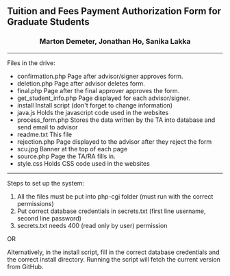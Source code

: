 ## Tuition and Fees Payment Authorization Form for Graduate Students
### <div style="text-align:center">Marton Demeter, Jonathan Ho, Sanika Lakka</div>

---

Files in the drive:
- confirmation.php		Page after advisor/signer approves form. 
- deletion.php			Page after advisor deletes form.
- final.php			Page after the final approver approves the form.
- get_student_info.php		Page displayed for each advisor/signer.
- install				Install script (don't forget to change information)
- java.js				Holds the javascript code used in the websites 
- process_form.php		Stores the data written by the TA into database and send email to advisor
- readme.txt			This file
- rejection.php			Page displayed to the advisor after they reject the form
- scu.jpg				Banner at the top of each page
- source.php			Page the TA/RA fills in. 
- style.css			Holds CSS code used in the websites

---

Steps to set up the system:

1. All the files must be put into php-cgi folder (must run with the correct permissions)
2. Put correct database credentials in secrets.txt (first line username, second line password)
3. secrets.txt needs 400 (read only by user) permission

OR

Alternatively, in the install script, fill in the correct database credentials and the correct install directory. Running the script will fetch the current version from GitHub.  
